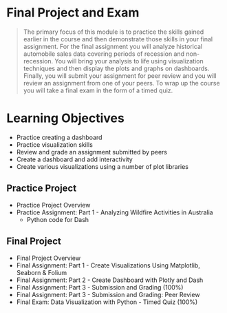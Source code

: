 # Final Project and Exam
> The primary focus of this module is to practice the skills gained earlier in the course and then demonstrate those skills in your final assignment. For the final assignment you will analyze historical automobile sales data covering periods of recession and non-recession. You will bring your analysis to life using visualization techniques and then display the plots and graphs on dashboards. Finally, you will submit your assignment for peer review and you will review an assignment from one of your peers. To wrap up the course you will take a final exam in the form of a timed quiz.
# Learning Objectives
- Practice creating a dashboard
- Practice visualization skills
- Review and grade an assignment submitted by peers
- Create a dashboard and add interactivity
- Create various visualizations using a number of plot libraries
## Practice Project
- Practice Project Overview
- Practice Assignment: Part 1 - Analyzing Wildfire Activities in Australia
    - Python code for Dash
## Final Project
- Final Project Overview
- Final Assignment: Part 1 - Create Visualizations Using Matplotlib, Seaborn & Folium
- Final Assignment: Part 2 - Create Dashboard with Plotly and Dash
- Final Assignment: Part 3 - Submission and Grading (100%)
- Final Assignment: Part 3 - Submission and Grading: Peer Review
- Final Exam: Data Visualization with Python - Timed Quiz (100%)
